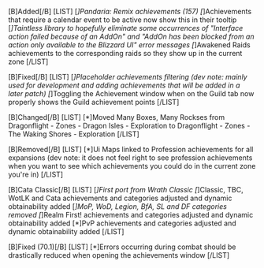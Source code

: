 [B]Added[/B]
[LIST]
[*]Pandaria: Remix achievements (157)
[*]Achievements that require a calendar event to be active now show this in their tooltip
[*]Taintless library to hopefully eliminate some occurrences of "Interface action failed because of an AddOn" and "AddOn has been blocked from an action only available to the Blizzard UI" error messages
[*]Awakened Raids achievements to the corresponding raids so they show up in the current zone
[/LIST]

[B]Fixed[/B]
[LIST]
[*]Placeholder achievements filtering (dev note: mainly used for development and adding achievements that will be added in a later patch)
[*]Toggling the Achievement window when on the Guild tab now properly shows the Guild achievement points
[/LIST]

[B]Changed[/B]
[LIST]
[*]Moved Many Boxes, Many Rockses from Dragonflight - Zones - Dragon Isles - Exploration to Dragonflight - Zones - The Waking Shores - Exploration
[/LIST]

[B]Removed[/B]
[LIST]
[*]Ui Maps linked to Profession achievements for all expansions (dev note: it does not feel right to see profession achievements when you want to see which achievements you could do in the current zone you're in)
[/LIST]

[B]Cata Classic[/B]
[LIST]
[*]First port from Wrath Classic
[*]Classic, TBC, WotLK and Cata achievements and categories adjusted and dynamic obtainability added
[*]MoP, WoD, Legion, BfA, SL and DF categories removed
[*]Realm First! achievements and categories adjusted and dynamic obtainability added
[*]PvP achievements and categories adjusted and dynamic obtainability added
[/LIST]

[B]Fixed (70.1)[/B]
[LIST]
[*]Errors occurring during combat should be drastically reduced when opening the achievements window
[/LIST]
